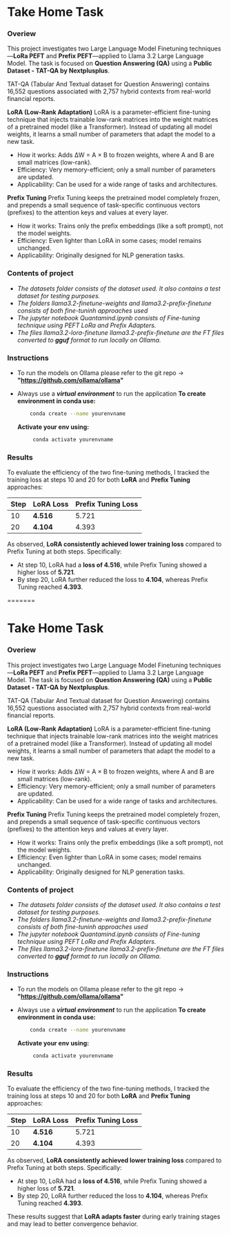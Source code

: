 # Take Home Task
### Overiew

This project investigates two Large Language Model Finetuning techniques—**LoRa PEFT** and **Prefix PEFT**—applied to Llama 3.2 Large Language Model. The task is focused on **Question Answering (QA)** using a **Public Dataset - TAT-QA by Nextplusplus**.

TAT-QA (Tabular And Textual dataset for Question Answering) contains 16,552 questions associated with 2,757 hybrid contexts from real-world financial reports.

**LoRA (Low-Rank Adaptation)**
LoRA is a parameter-efficient fine-tuning technique that injects trainable low-rank matrices into the weight matrices of a pretrained model (like a Transformer). Instead of updating all model weights, it learns a small number of parameters that adapt the model to a new task.

- How it works: Adds ΔW = A × B to frozen weights, where A and B are small matrices (low-rank).
- Efficiency: Very memory-efficient; only a small number of parameters are updated.
- Applicability: Can be used for a wide range of tasks and architectures.

**Prefix Tuning**
Prefix Tuning keeps the pretrained model completely frozen, and prepends a small sequence of task-specific continuous vectors (prefixes) to the attention keys and values at every layer.

- How it works: Trains only the prefix embeddings (like a soft prompt), not the model weights.
- Efficiency: Even lighter than LoRA in some cases; model remains unchanged.
- Applicability: Originally designed for NLP generation tasks.

### Contents of project
- *The datasets folder consists of the dataset used. It also contains a test dataset for testing purposes.*
- *The folders llama3.2-finetune-weights and llama3.2-prefix-finetune consists of both fine-tuninh approaches used*
- *The jupyter notebook Quantamind.ipynb consists of Fine-tuning technique using PEFT LoRa and Prefix Adapters.*
- *The files llama3.2-lora-finetune   llama3.2-prefix-finetune are the FT files converted to **gguf** format to run locally on Ollama.*


### Instructions
- To run the models on Ollama please refer to the git repo -> **"https://github.com/ollama/ollama"**
- Always use a ***virtual environment*** to run the application
    **To create environment in conda use:**
    ```bash
        conda create --name yourenvname
    ```

    **Activate your env using:**
    ```bash
         conda activate yourenvname
    ```
        

### Results

To evaluate the efficiency of the two fine-tuning methods, I tracked the training loss at steps 10 and 20 for both **LoRA** and **Prefix Tuning** approaches:

| Step | LoRA Loss | Prefix Tuning Loss |
|------|-----------|--------------------|
| 10   | **4.516** | 5.721              |
| 20   | **4.104** | 4.393              |

As observed, **LoRA consistently achieved lower training loss** compared to Prefix Tuning at both steps. Specifically:

- At step 10, LoRA had a **loss of 4.516**, while Prefix Tuning showed a higher loss of **5.721**.
- By step 20, LoRA further reduced the loss to **4.104**, whereas Prefix Tuning reached **4.393**.

=======
# Take Home Task
### Overiew

This project investigates two Large Language Model Finetuning techniques—**LoRa PEFT** and **Prefix PEFT**—applied to Llama 3.2 Large Language Model. The task is focused on **Question Answering (QA)** using a **Public Dataset - TAT-QA by Nextplusplus**.

TAT-QA (Tabular And Textual dataset for Question Answering) contains 16,552 questions associated with 2,757 hybrid contexts from real-world financial reports.

**LoRA (Low-Rank Adaptation)**
LoRA is a parameter-efficient fine-tuning technique that injects trainable low-rank matrices into the weight matrices of a pretrained model (like a Transformer). Instead of updating all model weights, it learns a small number of parameters that adapt the model to a new task.

- How it works: Adds ΔW = A × B to frozen weights, where A and B are small matrices (low-rank).
- Efficiency: Very memory-efficient; only a small number of parameters are updated.
- Applicability: Can be used for a wide range of tasks and architectures.

**Prefix Tuning**
Prefix Tuning keeps the pretrained model completely frozen, and prepends a small sequence of task-specific continuous vectors (prefixes) to the attention keys and values at every layer.

- How it works: Trains only the prefix embeddings (like a soft prompt), not the model weights.
- Efficiency: Even lighter than LoRA in some cases; model remains unchanged.
- Applicability: Originally designed for NLP generation tasks.

### Contents of project
- *The datasets folder consists of the dataset used. It also contains a test dataset for testing purposes.*
- *The folders llama3.2-finetune-weights and llama3.2-prefix-finetune consists of both fine-tuninh approaches used*
- *The jupyter notebook Quantamind.ipynb consists of Fine-tuning technique using PEFT LoRa and Prefix Adapters.*
- *The files llama3.2-lora-finetune   llama3.2-prefix-finetune are the FT files converted to **gguf** format to run locally on Ollama.*


### Instructions
- To run the models on Ollama please refer to the git repo -> **"https://github.com/ollama/ollama"**
- Always use a ***virtual environment*** to run the application
    **To create environment in conda use:**
    ```bash
        conda create --name yourenvname
    ```

    **Activate your env using:**
    ```bash
         conda activate yourenvname
    ```
        

### Results

To evaluate the efficiency of the two fine-tuning methods, I tracked the training loss at steps 10 and 20 for both **LoRA** and **Prefix Tuning** approaches:

| Step | LoRA Loss | Prefix Tuning Loss |
|------|-----------|--------------------|
| 10   | **4.516** | 5.721              |
| 20   | **4.104** | 4.393              |

As observed, **LoRA consistently achieved lower training loss** compared to Prefix Tuning at both steps. Specifically:

- At step 10, LoRA had a **loss of 4.516**, while Prefix Tuning showed a higher loss of **5.721**.
- By step 20, LoRA further reduced the loss to **4.104**, whereas Prefix Tuning reached **4.393**.

These results suggest that **LoRA adapts faster** during early training stages and may lead to better convergence behavior.
